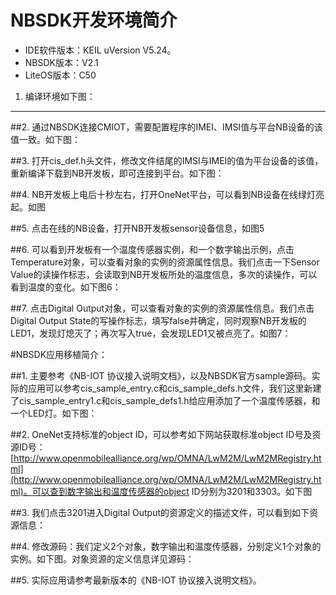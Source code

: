NBSDK开发环境简介
===

* IDE软件版本：KEIL uVersion V5.24。
* NBSDK版本：V2.1
* LiteOS版本：C50

1. 编译环境如下图：
---

##2. 通过NBSDK连接CMIOT，需要配置程序的IMEI、IMSI值与平台NB设备的该值一致。如下图：

##3. 打开cis_def.h头文件，修改文件结尾的IMSI与IMEI的值为平台设备的该值，重新编译下载到NB开发板，即可连接到平台。如下图：

##4. NB开发板上电后十秒左右，打开OneNet平台，可以看到NB设备在线绿灯亮起。如图

##5. 点击在线的NB设备，打开NB开发板sensor设备信息，如图5

##6. 可以看到开发板有一个温度传感器实例，和一个数字输出示例，点击Temperature对象，可以查看对象的实例的资源属性信息。我们点击一下Sensor Value的读操作标志，会读取到NB开发板所处的温度信息，多次的读操作，可以看到温度的变化。如下图6：

##7. 点击Digital Output对象，可以查看对象的实例的资源属性信息。我们点击Digital Output State的写操作标志，填写false并确定，同时观察NB开发板的LED1，发现灯熄灭了；再次写入true，会发现LED1又被点亮了。如图7：

#NBSDK应用移植简介：

##1. 主要参考《NB-IOT 协议接入说明文档》，以及NBSDK官方sample源码。实际的应用可以参考cis_sample_entry.c和cis_sample_defs.h文件，我们这里新建了cis_sample_entry1.c和cis_sample_defs1.h给应用添加了一个温度传感器，和一个LED灯。如下图：

##2. OneNet支持标准的object ID，可以参考如下网站获取标准object ID号及资源ID号：[http://www.openmobilealliance.org/wp/OMNA/LwM2M/LwM2MRegistry.html](http://www.openmobilealliance.org/wp/OMNA/LwM2M/LwM2MRegistry.html)。可以查到数字输出和温度传感器的object ID分别为3201和3303。如下图

##3. 我们点击3201进入Digital Output的资源定义的描述文件，可以看到如下资源信息：

##4. 修改源码：我们定义2个对象，数字输出和温度传感器，分别定义1个对象的实例。如下图。对象资源的定义信息详见源码：

##5. 实际应用请参考最新版本的《NB-IOT 协议接入说明文档》。

